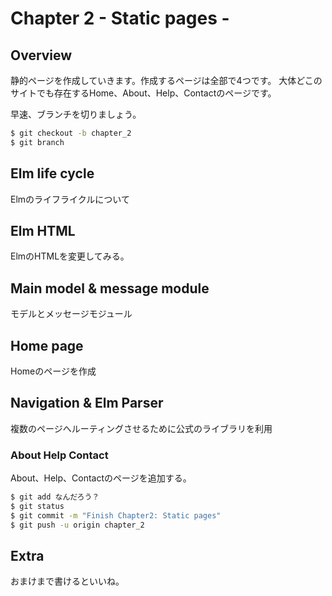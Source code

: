 # Chapter 2 - Static pages -

## Overview

静的ページを作成していきます。作成するページは全部で4つです。
大体どこのサイトでも存在するHome、About、Help、Contactのページです。

早速、ブランチを切りましょう。

```cmd
$ git checkout -b chapter_2
$ git branch
```

## Elm life cycle

Elmのライフライクルについて

## Elm HTML

ElmのHTMLを変更してみる。

## Main model & message module

モデルとメッセージモジュール

## Home page

Homeのページを作成

## Navigation & Elm Parser

複数のページへルーティングさせるために公式のライブラリを利用

### About Help Contact

About、Help、Contactのページを追加する。

```cmd
$ git add なんだろう？
$ git status
$ git commit -m "Finish Chapter2: Static pages"
$ git push -u origin chapter_2
```

## Extra

おまけまで書けるといいね。

